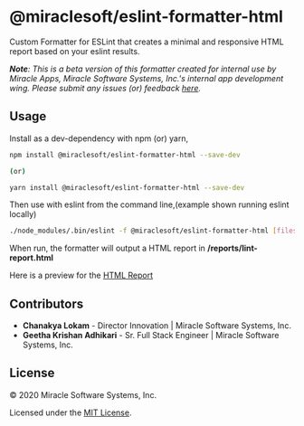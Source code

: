 # @miraclesoft/eslint-formatter-html

Custom Formatter for ESLint that creates a minimal and responsive HTML report based on your eslint results.

**_Note_**_: This is a beta version of this formatter created for internal use by Miracle Apps, Miracle Software Systems, Inc.'s internal app development wing. Please submit any issues (or) feedback [here](https://github.com/miracleapps/eslint-formatter-html/issues)._

## Usage

Install as a dev-dependency with npm (or) yarn,

```sh
npm install @miraclesoft/eslint-formatter-html --save-dev

(or)

yarn install @miraclesoft/eslint-formatter-html --save-dev
```

Then use with eslint from the command line,(example shown running eslint locally)

```sh
./node_modules/.bin/eslint -f @miraclesoft/eslint-formatter-html [files-to-lint]
```

When run, the formatter will output a HTML report in **/reports/lint-report.html**

Here is a preview for the [HTML Report](http://htmlpreview.github.io/?https://github.com/miracleapps/eslint-formatter-html/blob/master/assets/lint-report.html)

## Contributors

- **Chanakya Lokam** - Director Innovation | Miracle Software Systems, Inc.
- **Geetha Krishan Adhikari** - Sr. Full Stack Engineer | Miracle Software Systems, Inc.

## License

© 2020 Miracle Software Systems, Inc.

Licensed under the [MIT License](LICENSE).
